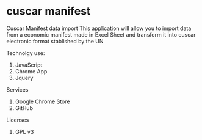 # cuscar manifest
Cuscar Manifest data import 
This application will allow you to import data from a economic manifest made in Excel Sheet 
and transform it into cuscar electronic format stablished by the UN

Technolgy use:
1. JavaScript
2. Chrome App
3. Jquery

Services

1. Google Chrome Store
2. GitHub

Licenses

1. GPL v3
